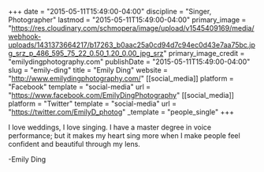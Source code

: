 +++
date = "2015-05-11T15:49:00-04:00"
discipline = "Singer, Photographer"
lastmod = "2015-05-11T15:49:00-04:00"
primary_image = "https://res.cloudinary.com/schmopera/image/upload/v1545409169/media/webhook-uploads/1431373664217/b17263_b0aac25a0cd94d7c94ec0d43e7aa75bc.jpg_srz_p_486_595_75_22_0.50_1.20_0.00_jpg_srz"
primary_image_credit = "emilydingphotography.com"
publishDate = "2015-05-11T15:49:00-04:00"
slug = "emily-ding"
title = "Emily Ding"
website = "http://www.emilydingphotography.com/"
[[social_media]]
platform = "Facebook"
template = "social-media"
url = "https://www.facebook.com/EmilyDingPhotography"
[[social_media]]
platform = "Twitter"
template = "social-media"
url = "https://twitter.com/EmilyD_photog"
_template = "people_single"
+++

I love weddings, I love singing. I have a master degree in voice performance; but it makes my heart sing more when I make people feel confident and beautiful through my lens.

-Emily Ding
